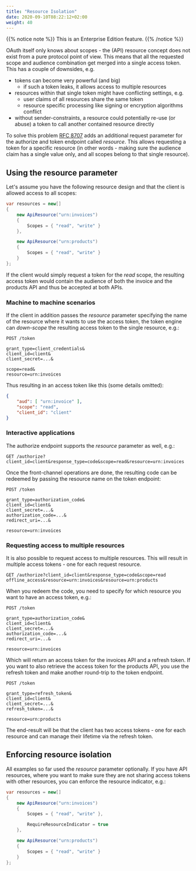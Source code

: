 ```yaml
---
title: "Resource Isolation"
date: 2020-09-10T08:22:12+02:00
weight: 40
---
```


{{% notice note %}}
This is an Enterprise Edition feature.
{{% /notice %}}

OAuth itself only knows about scopes - the (API) resource concept does not exist from a pure protocol point of view. This means that all the requested scope and audience combination get merged into a single access token. This has a couple of downsides, e.g.

* tokens can become very powerful (and big)
    * if such a token leaks, it allows access to multiple resources
* resources within that single token might have conflicting settings, e.g.
    * user claims of all resources share the same token
    * resource specific processing like signing or encryption algorithms conflict
* without sender-constraints, a resource could potentially re-use (or abuse) a token to call another contained resource directly

To solve this problem [RFC 8707](https://tools.ietf.org/html/rfc8707) adds an additional request parameter for the authorize and token endpoint called *resource*. This allows requesting a token for a specific resource (in other words - making sure the audience claim has a single value only, and all scopes belong to that single resource).

## Using the resource parameter
Let's assume you have the following resource design and that the client is allowed access to all scopes:

```cs
var resources = new[]
{
    new ApiResource("urn:invoices")
    {
        Scopes = { "read", "write" }
    },

    new ApiResource("urn:products")
    {
        Scopes = { "read", "write" }
    }
};
```

If the client would simply request a token for the *read* scope, the resulting access token would contain the audience of both the invoice and the products API and thus be accepted at both APIs.

### Machine to machine scenarios
If the client in addition passes the *resource* parameter specifying the name of the resource where it wants to use the access token, the token engine can *down-scope* the resulting access token to the single resource, e.g.:

```
POST /token

grant_type=client_credentials&
client_id=client&
client_secret=...&

scope=read&
resource=urn:invoices
```

Thus resulting in an access token like this (some details omitted):

```json
{
    "aud": [ "urn:invoice" ],
    "scope": "read",
    "client_id": "client"
}
```

### Interactive applications
The authorize endpoint supports the *resource* parameter as well, e.g.:

```
GET /authorize?client_id=client&response_type=code&scope=read&resource=urn:invoices
```

Once the front-channel operations are done, the resulting code can be redeemed by passing the resource name on the token endpoint:

```
POST /token

grant_type=authorization_code&
client_id=client&
client_secret=...&
authorization_code=...&
redirect_uri=...&

resource=urn:invoices
```

### Requesting access to multiple resources
It is also possible to request access to multiple resources. This will result in multiple access tokens - one for each request resource.

```
GET /authorize?client_id=client&response_type=code&scope=read offline_access&resource=urn:invoices&resource=urn:products
```

When you redeem the code, you need to specify for which resource you want to have an access token, e.g.:

```
POST /token

grant_type=authorization_code&
client_id=client&
client_secret=...&
authorization_code=...&
redirect_uri=...&

resource=urn:invoices
```

Which will return an access token for the invoices API and a refresh token. If you want to also retrieve the access token for the products API, you use the refresh token and make another round-trip to the token endpoint.

```
POST /token

grant_type=refresh_token&
client_id=client&
client_secret=...&
refresh_token=...&

resource=urn:products
```

The end-result will be that the client has two access tokens - one for each resource and can manage their lifetime via the  refresh token.

## Enforcing resource isolation
All examples so far used the *resource* parameter optionally. If you have API resources, where you want to make sure they are not sharing access tokens with other resources, you can enforce the resource indicator, e.g.:

```cs
var resources = new[]
{
    new ApiResource("urn:invoices")
    {
        Scopes = { "read", "write" },

        RequireResourceIndicator = true
    },

    new ApiResource("urn:products")
    {
        Scopes = { "read", "write" }
    }
};
```